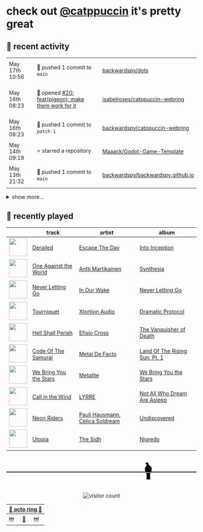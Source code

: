 # check out [@catppuccin](https://github.com/catppuccin) it's pretty great

## 📅 recent activity

<!-- SCRIPT:REPLACE:GITHUB -->
<table>
<tbody>
<tr>
<td><span title='2024-05-17T10:56:01+00:00'>May 17th 10:56</span></td>
<td>

🚢 pushed 1 commit to `main`

</td>
<td>

[backwardspy/dots](https://github.com/backwardspy/dots)

</td>
</tr>
<tr>
<td><span title='2024-05-16T08:23:54+00:00'>May 16th 08:23</span></td>
<td>

🚀 opened [#20: feat(pigeon): make them work for it](https://github.com/isabelroses/catppuccin-webring/pull/20)

</td>
<td>

[isabelroses/catppuccin-webring](https://github.com/isabelroses/catppuccin-webring)

</td>
</tr>
<tr>
<td><span title='2024-05-16T08:23:43+00:00'>May 16th 08:23</span></td>
<td>

🚢 pushed 1 commit to `patch-1`

</td>
<td>

[backwardspy/catppuccin-webring](https://github.com/backwardspy/catppuccin-webring)

</td>
</tr>
<tr>
<td><span title='2024-05-14T09:19:32+00:00'>May 14th 09:19</span></td>
<td>

⭐ starred a repository

</td>
<td>

[Maaack/Godot-Game-Template](https://github.com/Maaack/Godot-Game-Template)

</td>
</tr>
<tr>
<td><span title='2024-05-13T21:32:52+00:00'>May 13th 21:32</span></td>
<td>

🚢 pushed 1 commit to `main`

</td>
<td>

[backwardspy/backwardspy.github.io](https://github.com/backwardspy/backwardspy.github.io)

</td>
</tr>
</tbody>
</table>

<details>
<summary>show more...</summary>
<table>
<tbody>
<tr>
<td><span title='2024-05-13T20:24:58+00:00'>May 13th 20:24</span></td>
<td>

🚀 opened [#4: feat: update to work without chromium](https://github.com/ghostymun/otterbot/pull/4)

</td>
<td>

[ghostymun/otterbot](https://github.com/ghostymun/otterbot)

</td>
</tr>
<tr>
<td><span title='2024-05-13T20:24:45+00:00'>May 13th 20:24</span></td>
<td>

🚢 pushed 1 commit to `master`

</td>
<td>

[backwardspy/otterbot](https://github.com/backwardspy/otterbot)

</td>
</tr>
<tr>
<td><span title='2024-05-12T20:40:29+00:00'>May 12th 20:40</span></td>
<td>

🚢 pushed 1 commit to `main`

</td>
<td>

[backwardspy/backwardspy.github.io](https://github.com/backwardspy/backwardspy.github.io)

</td>
</tr>
<tr>
<td><span title='2024-05-12T15:15:33+00:00'>May 12th 15:15</span></td>
<td>

🚢 pushed 1 commit to `main`

</td>
<td>

[backwardspy/backwardspy.github.io](https://github.com/backwardspy/backwardspy.github.io)

</td>
</tr>
<tr>
<td><span title='2024-05-12T15:07:52+00:00'>May 12th 15:07</span></td>
<td>

🚢 pushed 1 commit to `main`

</td>
<td>

[backwardspy/backwardspy.github.io](https://github.com/backwardspy/backwardspy.github.io)

</td>
</tr>
<tr>
<td><span title='2024-05-12T15:02:09+00:00'>May 12th 15:02</span></td>
<td>

🚢 pushed 1 commit to `main`

</td>
<td>

[backwardspy/backwardspy.github.io](https://github.com/backwardspy/backwardspy.github.io)

</td>
</tr>
<tr>
<td><span title='2024-05-12T13:48:53+00:00'>May 12th 13:48</span></td>
<td>

🚢 pushed 1 commit to `main`

</td>
<td>

[backwardspy/backwardspy.github.io](https://github.com/backwardspy/backwardspy.github.io)

</td>
</tr>
<tr>
<td><span title='2024-05-12T13:48:53+00:00'>May 12th 13:48</span></td>
<td>

🎉 closed [#3: feat: add hindi translations](https://github.com/backwardspy/backwardspy.github.io/pull/3)

</td>
<td>

[backwardspy/backwardspy.github.io](https://github.com/backwardspy/backwardspy.github.io)

</td>
</tr>
<tr>
<td><span title='2024-05-12T13:11:20+00:00'>May 12th 13:11</span></td>
<td>

🎉 closed [#80: fix typo on python api description in readme](https://github.com/bbc/software-engineering-technical-assessments/pull/80)

</td>
<td>

[bbc/software-engineering-technical-assessments](https://github.com/bbc/software-engineering-technical-assessments)

</td>
</tr>
<tr>
<td><span title='2024-05-12T13:05:01+00:00'>May 12th 13:05</span></td>
<td>

🚀 opened [#12: add pigeon.life](https://github.com/isabelroses/catppuccin-webring/pull/12)

</td>
<td>

[isabelroses/catppuccin-webring](https://github.com/isabelroses/catppuccin-webring)

</td>
</tr>
<tr>
<td><span title='2024-05-12T13:04:14+00:00'>May 12th 13:04</span></td>
<td>

🚢 pushed 2 commits to `main`

</td>
<td>

[backwardspy/catppuccin-webring](https://github.com/backwardspy/catppuccin-webring)

</td>
</tr>
<tr>
<td><span title='2024-05-12T13:00:23+00:00'>May 12th 13:00</span></td>
<td>

🚢 pushed 1 commit to `main`

</td>
<td>

[backwardspy/backwardspy.github.io](https://github.com/backwardspy/backwardspy.github.io)

</td>
</tr>
<tr>
<td><span title='2024-04-29T08:50:26+00:00'>Apr 29th 08:50</span></td>
<td>

⭐ starred a repository

</td>
<td>

[Kobzol/cargo-wizard](https://github.com/Kobzol/cargo-wizard)

</td>
</tr>
<tr>
<td><span title='2024-04-27T11:07:21+00:00'>Apr 27th 11:07</span></td>
<td>

🚢 pushed 0 commit to `release-please--branches--main`

</td>
<td>

[catppuccin/toolbox](https://github.com/catppuccin/toolbox)

</td>
</tr>
<tr>
<td><span title='2024-04-27T11:07:20+00:00'>Apr 27th 11:07</span></td>
<td>

🚢 pushed 1 commit to `main`

</td>
<td>

[catppuccin/toolbox](https://github.com/catppuccin/toolbox)

</td>
</tr>
</tbody>
</table>
</details>
<!-- SCRIPT:REPLACE:GITHUB -->

## 🎵 recently played

<!-- SCRIPT:REPLACE:SPOTIFY -->
| | track | artist | album |
| - | - | - | - |
| <img src="https://i.scdn.co/image/ab67616d00004851d5f08033bcda4392606174bb" width="48" height="48"> | [Derailed](https://open.spotify.com/track/1h9mzCLhWNAJ1iedIqJg1t) | [Escape The Day](https://open.spotify.com/artist/0nnwM2DCigrExUZ0SQzoiC) | [Into Inception](https://open.spotify.com/track/1h9mzCLhWNAJ1iedIqJg1t) |
| <img src="https://i.scdn.co/image/ab67616d0000485163d1ba16e5efedb2b32e0c2d" width="48" height="48"> | [One Against the World](https://open.spotify.com/track/0jlcj6mnbJNDyVorVeN0Sr) | [Antti Martikainen](https://open.spotify.com/artist/5GETpZjqNPFTHpVOousGeo) | [Synthesia](https://open.spotify.com/track/0jlcj6mnbJNDyVorVeN0Sr) |
| <img src="https://i.scdn.co/image/ab67616d000048515efdec22eafc43eee9a836b8" width="48" height="48"> | [Never Letting Go](https://open.spotify.com/track/2mYuQUHGiLi5ilfSRS0Xlc) | [In Our Wake](https://open.spotify.com/artist/38OhxvqjEbS7FeVr7B5aMY) | [Never Letting Go](https://open.spotify.com/track/2mYuQUHGiLi5ilfSRS0Xlc) |
| <img src="https://i.scdn.co/image/ab67616d00004851ce7ad3001d2267bbbf48405b" width="48" height="48"> | [Tourniquet](https://open.spotify.com/track/5rK2fX6dr7dXahoUv0Xxku) | [Xtortion Audio](https://open.spotify.com/artist/4mtNoMN4jglEdAWfrD5N9z) | [Dramatic Protocol](https://open.spotify.com/track/5rK2fX6dr7dXahoUv0Xxku) |
| <img src="https://i.scdn.co/image/ab67616d000048516140e557c2780f63f6dcf6fd" width="48" height="48"> | [Hell Shall Perish](https://open.spotify.com/track/6IPlZRt2tHYAzadTuigw4M) | [Efisio Cross](https://open.spotify.com/artist/4AeQ7Pcq0mxxRuKjxDtvCk) | [The Vanquisher of Death](https://open.spotify.com/track/6IPlZRt2tHYAzadTuigw4M) |
| <img src="https://i.scdn.co/image/ab67616d000048511df4054e2967dfd5d19c6f15" width="48" height="48"> | [Code Of The Samurai](https://open.spotify.com/track/7aT5aQnBgGiAo4haeihDq3) | [Metal De Facto](https://open.spotify.com/artist/59epaYX40r4ZePz9x3YRdF) | [Land Of The Rising Sun, Pt. 1](https://open.spotify.com/track/7aT5aQnBgGiAo4haeihDq3) |
| <img src="https://i.scdn.co/image/ab67616d0000485151f8c45fd796743833c9d34f" width="48" height="48"> | [We Bring You the Stars](https://open.spotify.com/track/0xZ75ORYh9uWtBkCDbV8YU) | [Metalite](https://open.spotify.com/artist/18RXUrxy1BYOOvrW0XuFBg) | [We Bring You the Stars](https://open.spotify.com/track/0xZ75ORYh9uWtBkCDbV8YU) |
| <img src="https://i.scdn.co/image/ab67616d000048517b3568fa4859436692550a06" width="48" height="48"> | [Call in the Wind](https://open.spotify.com/track/4DFEoXitcwbp7udOUJmVWB) | [LYRRE](https://open.spotify.com/artist/5zugh1RjGJUOKBGsLZGK6P) | [Not All Who Dream Are Asleep](https://open.spotify.com/track/4DFEoXitcwbp7udOUJmVWB) |
| <img src="https://i.scdn.co/image/ab67616d00004851079f1adbd19416caedf145d2" width="48" height="48"> | [Neon Riders](https://open.spotify.com/track/4efeOFvXyE4Q7TrwrkWqAa) | [Pauli Hausmann](https://open.spotify.com/artist/2Y0N42tFvxW32Cq6awboBE), [Celica Soldream](https://open.spotify.com/artist/6LZPqtdwIAEQdTrcW3oMeQ) | [Undiscovered](https://open.spotify.com/track/4efeOFvXyE4Q7TrwrkWqAa) |
| <img src="https://i.scdn.co/image/ab67616d00004851c5393dfb16e915c090750f16" width="48" height="48"> | [Utopia](https://open.spotify.com/track/3G0dXighQCrc36hTrkzJpi) | [The Sidh](https://open.spotify.com/artist/3boYI1yAlZAm5NmtCitCFj) | [Nigredo](https://open.spotify.com/track/3G0dXighQCrc36hTrkzJpi) |

<!-- SCRIPT:REPLACE:SPOTIFY -->

<br>

<div align="center">

<picture>
    <source media="(prefers-color-scheme: light)" srcset="assets/pigeon-light.svg">
    <source media="(prefers-color-scheme: dark)" srcset="assets/pigeon-dark.svg">
    <img alt="pigeon sitting on a wire" src="assets/pigeon-light.svg">
</picture>

<br>
<br>

![visitor count](https://profile-counter.glitch.me/backwardspy/count.svg)

<table>
    <thead>
        <th colspan="3"><a href="https://octo-ring.com">🐙 octo ring 🐙</a></th>
    </thead>
    <tbody>
        <td><a href="https://octo-ring.com/p/backwardspy/prev">⏮️</a></td>
        <td><a href="https://octo-ring.com/p/backwardspy/random">🔀</a></td>
        <td><a href="https://octo-ring.com/p/backwardspy/next">⏭️</a></td>
    </tbody>
</table>

</div>
